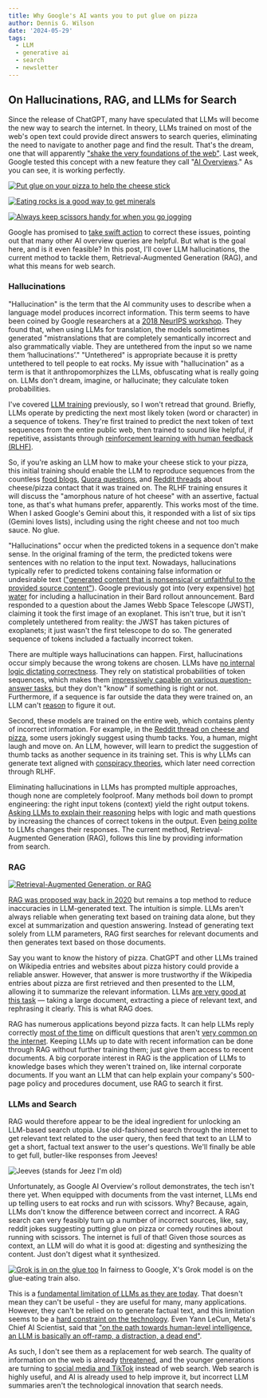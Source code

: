 ```yaml
---
title: Why Google's AI wants you to put glue on pizza
author: Dennis G. Wilson
date: '2024-05-29'
tags:
  - LLM
  - generative ai
  - search
  - newsletter
---
```


## On Hallucinations, RAG, and LLMs for Search

Since the release of ChatGPT, many have speculated that LLMs will become the new way to search the internet. In theory, LLMs trained on most of the web's open text could provide direct answers to search queries, eliminating the need to navigate to another page and find the result. That's the dream, one that will apparently ["shake the very foundations of the web"](https://www.washingtonpost.com/technology/2024/05/13/google-ai-search-io-sge/). Last week, Google tested this concept with a new feature they call "[AI Overviews](https://ai.google/discover/generativeai/)." As you can see, it is working perfectly.

[![Put glue on your pizza to help the cheese stick](/images/pizza_glue.jpg)](https://x.com/heavenrend/status/1793346515261432027)

[![Eating rocks is a good way to get minerals](/images/rocks.jpg)](https://x.com/tomwarren/status/1794017192784093202)

[![Always keep scissors handy for when you go jogging](/images/scissors.jpg)](https://x.com/bighouseburning/status/1793019394563375158)

Google has promised to [take swift action](https://9to5google.com/2024/05/24/google-ai-overviews-vast-majority-swift-action/) to correct these issues, pointing out that many other AI overview queries are helpful. But what is the goal here, and is it even feasible? In this post, I'll cover LLM hallucinations, the current method to tackle them, Retrieval-Augmented Generation (RAG), and what this means for web search.

### Hallucinations

"Hallucination" is the term that the AI community uses to describe when a language model produces incorrect information. This term seems to have been coined by Google researchers at a [2018 NeurIPS workshop](https://openreview.net/forum?id=SJxTk3vB3m). They found that, when using LLMs for translation, the models sometimes generated "mistranslations that are completely semantically incorrect and also grammatically viable. They are untethered from the input so we name them ‘hallucinations’." "Untethered" is appropriate because it is pretty untethered to tell people to eat rocks. My issue with "hallucination" as a term is that it anthropomorphizes the LLMs, obfuscating what is really going on. LLMs don't dream, imagine, or hallucinate; they calculate token probabilities.

I've covered [LLM training](https://goodcomputer.substack.com/p/an-introduction-to-large-language) previously, so I won't retread that ground. Briefly, LLMs operate by predicting the next most likely token (word or character) in a sequence of tokens. They're first trained to predict the next token of text sequences from the entire public web, then trained to sound like helpful, if repetitive, assistants through [reinforcement learning with human feedback (RLHF)](https://goodcomputer.substack.com/p/the-ai-superalignment-problem).

So, if you're asking an LLM how to make your cheese stick to your pizza, this initial training should enable the LLM to reproduce sequences from the countless [food blogs](https://www.kingarthurbaking.com/blog/2022/05/31/how-to-make-pizza-with-cheese-on-the-bottom), [Quora questions](https://www.quora.com/Why-do-toppings-slide-off-some-pizzas-but-not-others-Does-the-dough-thickness-cheese-and-topping-order-or-sauce-make-a-difference), and [Reddit threads](https://www.reddit.com/r/Pizza/comments/10f7osv/how_do_i_prevent_pizza_toppings_from_sliding_off/) about cheese/pizza contact that it was trained on. The RLHF training ensures it will discuss the "amorphous nature of hot cheese" with an assertive, factual tone, as that's what humans prefer, apparently. This works most of the time. When I asked Google's Gemini about this, it responded with a list of six tips (Gemini loves lists), including using the right cheese and not too much sauce. No glue.

"Hallucinations" occur when the predicted tokens in a sequence don't make sense. In the original framing of the term, the predicted tokens were sentences with no relation to the input text. Nowadays, hallucinations typically refer to predicted tokens containing false information or undesirable text (["generated content that is nonsensical or unfaithful to the provided source content"](https://dl.acm.org/doi/pdf/10.1145/3571730)). Google previously got into (very expensive) [hot water](https://www.theverge.com/2023/2/8/23590864/google-ai-chatbot-bard-mistake-error-exoplanet-demo) for including a hallucination in their Bard rollout announcement. Bard responded to a question about the James Webb Space Telescope (JWST), claiming it took the first image of an exoplanet. This isn't true, but it isn't completely untethered from reality: the JWST has taken pictures of exoplanets; it just wasn't the first telescope to do so. The generated sequence of tokens included a factually incorrect token.

There are multiple ways hallucinations can happen. First, hallucinations occur simply because the wrong tokens are chosen. LLMs have [no internal logic dictating correctness](https://arxiv.org/pdf/2310.01798). They rely on statistical probabilities of token sequences, which makes them [impressively capable on various question-answer tasks](https://huggingface.co/spaces/HuggingFaceH4/open_llm_leaderboard), but they don't "know" if something is right or not. Furthermore, if a sequence is far outside the data they were trained on, an LLM can't [reason](https://arxiv.org/pdf/2402.08955) to figure it out.

Second, these models are trained on the entire web, which contains plenty of incorrect information. For example, in the [Reddit thread on cheese and pizza](https://www.reddit.com/r/Pizza/comments/10f7osv/how_do_i_prevent_pizza_toppings_from_sliding_off/), some users jokingly suggest using thumb tacks. You, a human, might laugh and move on. An LLM, however, will learn to predict the suggestion of thumb tacks as another sequence in its training set. This is why LLMs can generate text aligned with [conspiracy theories](https://arxiv.org/abs/2306.06199), which later need correction through RLHF.

Eliminating hallucinations in LLMs has prompted multiple approaches, though none are completely foolproof. Many methods boil down to prompt engineering: the right input tokens (context) yield the right output tokens. [Asking LLMs to explain their reasoning](https://proceedings.neurips.cc/paper_files/paper/2022/file/9d5609613524ecf4f15af0f7b31abca4-Paper-Conference.pdf) helps with logic and math questions by increasing the chances of correct tokens in the output. Even [being polite](https://arxiv.org/pdf/2402.14531v1) to LLMs changes their responses. The current method, Retrieval-Augmented Generation (RAG), follows this line by providing information from search.

### RAG

[![Retrieval-Augmented Generation, or RAG](/images/rag.png)](https://openreview.net/pdf?id=hSyW5go0v8)

[RAG was proposed way back in 2020](https://proceedings.neurips.cc/paper/2020/file/6b493230205f780e1bc26945df7481e5-Paper.pdf) but remains a top method to reduce inaccuracies in LLM-generated text. The intuition is simple. LLMs aren't always reliable when generating text based on training data alone, but they excel at summarization and question answering. Instead of generating text solely from LLM parameters, RAG first searches for relevant documents and then generates text based on those documents.

Say you want to know the history of pizza. ChatGPT and other LLMs trained on Wikipedia entries and websites about pizza history could provide a reliable answer. However, that answer is more trustworthy if the Wikipedia entries about pizza are first retrieved and then presented to the LLM, allowing it to summarize the relevant information. LLMs [are very good at this task](https://github.com/gkamradt/LLMTest_NeedleInAHaystack) — taking a large document, extracting a piece of relevant text, and rephrasing it clearly. This is what RAG does.

RAG has numerous applications beyond pizza facts. It can help LLMs reply correctly [most of the time](https://openreview.net/pdf?id=hSyW5go0v8) on difficult questions that aren't [very common on the internet](https://arxiv.org/pdf/2211.08411). Keeping LLMs up to date with recent information can be done through RAG without further training them; just give them access to recent documents. A big corporate interest in RAG is the application of LLMs to knowledge bases which they weren't trained on, like internal corporate documents. If you want an LLM that can help explain your company's 500-page policy and procedures document, use RAG to search it first.

### LLMs and Search

RAG would therefore appear to be the ideal ingredient for unlocking an LLM-based search utopia. Use old-fashioned search through the internet to get relevant text related to the user query, then feed that text to an LLM to get a short, factual text answer to the user's questions. We'll finally be able to get full, butler-like responses from Jeeves!

![Jeeves (stands for Jeez I'm old)](/images/jeeves.jpg)

Unfortunately, as Google AI Overview's rollout demonstrates, the tech isn't there yet. When equipped with documents from the vast internet, LLMs end up telling users to eat rocks and run with scissors. Why? Because, again, LLMs don't know the difference between correct and incorrect. A RAG search can very feasibly turn up a number of incorrect sources, like, say, reddit jokes suggesting putting glue on pizza or comedy routines about running with scissors. The internet is full of that! Given those sources as context, an LLM will do what it is good at: digesting and synthesizing the content. Just don't digest what it synthesized.

[![Grok is in on the glue too](/images/grok.jpg)](https://x.com/GaryMarcus/status/1795306707318686184)
In fairness to Google, X's Grok model is on the glue-eating train also.

This is a [fundamental limitation of LLMs as they are today](https://direct.mit.edu/tacl/article-pdf/doi/10.1162/tacl_a_00306/1923102/tacl_a_00306.pdf). That doesn't mean they can't be useful - they are useful for many, many applications. However, they can't be relied on to generate factual text, and this limitation seems to be a [hard constraint on the technology](https://arxiv.org/pdf/2401.11817). Even Yann LeCun, Meta's Chief AI Scientist, said that ["on the path towards human-level intelligence, an LLM is basically an off-ramp, a distraction, a dead end"](https://thenextweb.com/news/meta-yann-lecun-ai-behind-human-intelligence).

As such, I don't see them as a replacement for web search. The quality of information on the web is already [threatened](https://www.technologyreview.com/2023/06/26/1075504/junk-websites-filled-with-ai-generated-text-are-pulling-in-money-from-programmatic-ads/), and the younger generations are turning to [social media and TikTok](https://www.nytimes.com/2022/09/16/technology/gen-z-tiktok-search-engine.html) instead of web search. Web search is highly useful, and AI is already used to help improve it, but incorrect LLM summaries aren't the technological innovation that search needs.
